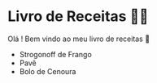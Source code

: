 # Livro de Receitas :man_cook:

Olá ! Bem vindo ao meu livro de receitas :wave:

- Strogonoff de Frango
- Pavê
- Bolo de  Cenoura 

